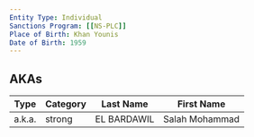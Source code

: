 ```yaml
---
Entity Type: Individual
Sanctions Program: [[NS-PLC]]
Place of Birth: Khan Younis
Date of Birth: 1959
---
```



## AKAs
| Type | Category | Last Name | First Name |
|------|----------|-----------|------------|
| a.k.a. | strong | EL BARDAWIL | Salah Mohammad |

